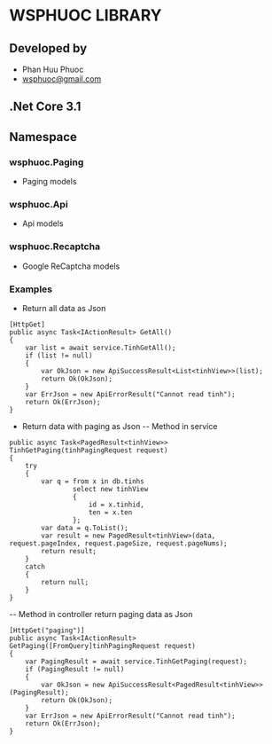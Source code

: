 # WSPHUOC LIBRARY
## Developed by
- Phan Huu Phuoc
- wsphuoc@gmail.com
## .Net Core 3.1
## Namespace
### wsphuoc.Paging
- Paging models
### wsphuoc.Api
- Api models
### wsphuoc.Recaptcha
- Google ReCaptcha models
### Examples
- Return all data as Json
```
[HttpGet]
public async Task<IActionResult> GetAll()
{
    var list = await service.TinhGetAll();
    if (list != null)
    {
        var OkJson = new ApiSuccessResult<List<tinhView>>(list);
        return Ok(OkJson);
    }
    var ErrJson = new ApiErrorResult("Cannot read tinh");
    return Ok(ErrJson);
}
```
- Return data with paging as Json
-- Method in service
```
public async Task<PagedResult<tinhView>> TinhGetPaging(tinhPagingRequest request)
{
    try
    {
        var q = from x in db.tinhs
                select new tinhView
                {
                    id = x.tinhid,
                    ten = x.ten
                };
        var data = q.ToList();
        var result = new PagedResult<tinhView>(data, request.pageIndex, request.pageSize, request.pageNums);
        return result;
    }
    catch
    {
        return null;
    }
}
```
-- Method in controller return paging data as Json
```
[HttpGet("paging")]
public async Task<IActionResult> GetPaging([FromQuery]tinhPagingRequest request)
{
    var PagingResult = await service.TinhGetPaging(request);
    if (PagingResult != null)
    {
        var OkJson = new ApiSuccessResult<PagedResult<tinhView>>(PagingResult);
        return Ok(OkJson);
    }
    var ErrJson = new ApiErrorResult("Cannot read tinh");
    return Ok(ErrJson);
}
```